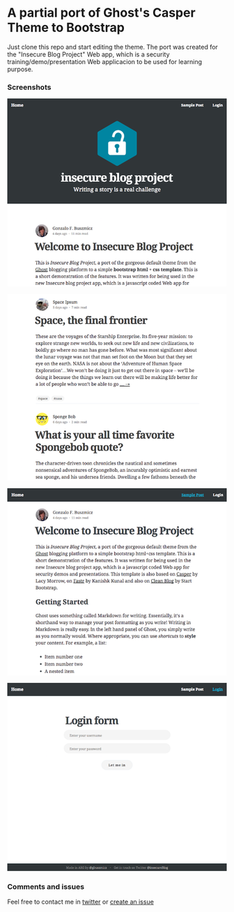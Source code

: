 # A partial port of Ghost's Casper Theme to Bootstrap

Just clone this repo and start editing the theme.
The port was created for the "Insecure Blog Project" Web app, which is a security training/demo/presentation Web applicacion to be used for learning purpose.

### Screenshots
<p align="center">
  <img src ="https://raw.githubusercontent.com/gbuszmicz/insecure-blog-project-theme/master/img/theme-captures/index.png" />
</p>
<p align="center">
  <img src ="https://raw.githubusercontent.com/gbuszmicz/insecure-blog-project-theme/master/img/theme-captures/index2.png" />
</p>
<p align="center">
  <img src ="https://raw.githubusercontent.com/gbuszmicz/insecure-blog-project-theme/master/img/theme-captures/single-post.png" />
</p>
<p align="center">
  <img src ="https://raw.githubusercontent.com/gbuszmicz/insecure-blog-project-theme/master/img/theme-captures/login.png" />
</p>


### Comments and issues
Feel free to contact me in [twitter](https://twitter.com/gbuszmicz) or [create an issue](https://github.com/gbuszmicz/insecure-blog-project-theme/issues/new)
